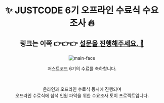 <div align='center'>

# ✨ JUSTCODE 6기 오프라인 수료식 수요조사 🔥

## 링크는 이쪽 👉👉👉 [설문을 진행해주세요. 🎉](https://2021bong.github.io/justcode-6th-completion-ceremony/form)

![main-face](https://user-images.githubusercontent.com/49029756/197056639-54793892-2c26-4888-b9cc-9f9cd4d57126.png)

저스트코드 6기의 수료를 축하합니다.

<br />

온라인과 오프라인 수료식 동시에 진행되며
<br />
오프라인 수료식에 참석 인원 파악을 위한 수요조사 토이 프로젝트입니다.

</div>
